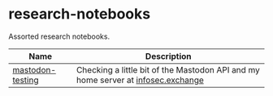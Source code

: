 # research-notebooks

Assorted research notebooks.


| Name | Description |
| --- | --- |
| [mastodon-testing](./mastodon-testing/) | Checking a little bit of the Mastodon API and my home server at [infosec.exchange](https://infosec.exchange) |
